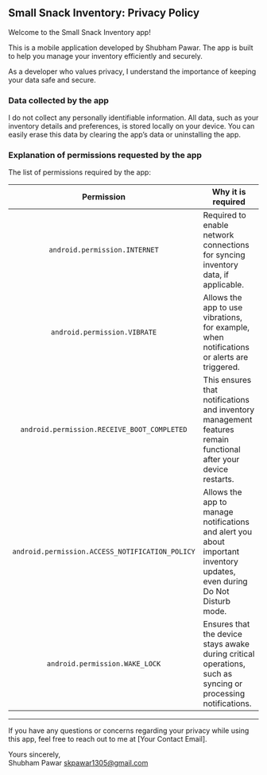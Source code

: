 ## Small Snack Inventory: Privacy Policy

Welcome to the Small Snack Inventory app!

This is a mobile application developed by Shubham Pawar. The app is built to help you manage your inventory efficiently and securely.

As a developer who values privacy, I understand the importance of keeping your data safe and secure.

### Data collected by the app

I do not collect any personally identifiable information. All data, such as your inventory details and preferences, is stored locally on your device. You can easily erase this data by clearing the app’s data or uninstalling the app.

### Explanation of permissions requested by the app

The list of permissions required by the app:

| Permission | Why it is required |
| :---: | --- |
| `android.permission.INTERNET` | Required to enable network connections for syncing inventory data, if applicable. |
| `android.permission.VIBRATE` | Allows the app to use vibrations, for example, when notifications or alerts are triggered. |
| `android.permission.RECEIVE_BOOT_COMPLETED` | This ensures that notifications and inventory management features remain functional after your device restarts. |
| `android.permission.ACCESS_NOTIFICATION_POLICY` | Allows the app to manage notifications and alert you about important inventory updates, even during Do Not Disturb mode. |
| `android.permission.WAKE_LOCK` | Ensures that the device stays awake during critical operations, such as syncing or processing notifications. |

---

If you have any questions or concerns regarding your privacy while using this app, feel free to reach out to me at [Your Contact Email].

Yours sincerely,  
Shubham Pawar
skpawar1305@gmail.com
